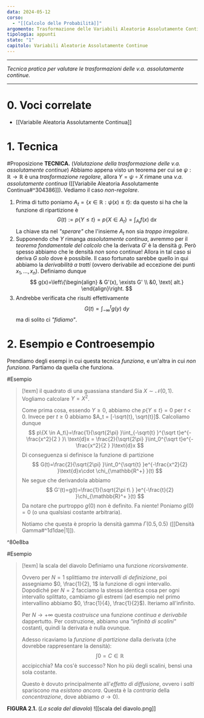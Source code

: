 ```yaml
---
data: 2024-05-12
corso:
  - "[[Calcolo delle Probabilità]]"
argomento: Trasformazione delle Variabili Aleatorie Assolutamente Continue
tipologia: appunti
stato: "1"
capitolo: Variabili Aleatorie Assolutamente Continue
---
```

- - -
*Tecnica pratica per valutare le trasformazioni delle v.a. assolutamente continue.*
- - -
# 0. Voci correlate
- [[Variabile Aleatoria Assolutamente Continua]]
# 1. Tecnica
#Proposizione 
**TECNICA.** (*Valutazione della trasformazione delle v.a. assolutamente continue*)
Abbiamo appena visto un teorema per cui se $\psi: \mathbb{R} \longrightarrow \mathbb{R}$ è una *trasformazione regolare*, allora $Y=\psi \circ X$ rimane una *v.a. assolutamente continua* ([[Variabile Aleatoria Assolutamente Continua#^304386]]). Vediamo il caso *non-regolare*.
1. Prima di tutto poniamo $A_t = \{x \in \mathbb{R}: \psi(x) \leq t\}$: da questo si ha che la funzione di ripartizione è
$$
G(t):=p\{Y \leq t\} = p\{X \in A_t\}=\int_{A_t}f(x) \ \text{d}x
$$
La chiave sta nel *"sperare"* che l'insieme $A_t$ non sia *troppo irregolare*. 
1. Supponendo che $Y$ rimanga *assolutamente continua*, avremmo per il *teorema fondamentale del calcolo* che la derivata $G'$ è la densità $g$. Però spesso abbiamo che le densità *non* sono continue! Allora in tal caso si deriva $G$ *solo* dove è possibile. Il caso fortunato sarebbe quello in qui abbiamo la *derivabilità a tratti* (ovvero derivabile ad eccezione dei punti $x_1, \ldots, x_n$). Definiamo dunque
$$
g(x)=\left\{\begin{align}
& G'(x), \exists G' \\ &0, \text{ alt.}
\end{align}\right.
$$
3. Andrebbe verificata che risulti effettivamente
$$
G(t)=\int_{-\infty}^t g(y) \ \text{d}y
$$
ma di solito ci *"fidiamo"*.

# 2. Esempio e Controesempio
Prendiamo degli esempi in cui questa tecnica *funziona*, e un'altra in cui *non funziona*. Partiamo da quella che funziona.

#Esempio 
> [!exm] il quadrato di una guassiana standard
> Sia $X \sim \mathcal{N}(0,1)$. Vogliamo calcolare $Y=X^2$.
> 
> Come prima cosa, essendo $Y \geq 0$, abbiamo che $p\{Y \leq t\}=0$ per $t<0$.
> Invece per $t \geq 0$ abbiamo $A_t = [-\sqrt{t}, \sqrt{t}]$. Calcoliamo dunque
> $$
> p\{X \in A_t\}=\frac{1}{\sqrt{2\pi} }\int_{-\sqrt{t} }^{\sqrt t}e^{-\frac{x^2}{2 } }\ \text{d}x = \frac{2}{\sqrt{2\pi} }\int_0^{\sqrt t}e^{-\frac{x^2}{2 } }\text{d}x
> $$
> Di conseguenza si definisce la funzione di partizione
> $$
> G(t)=\frac{2}{\sqrt{2\pi} }\int_0^{\sqrt{t} }e^{-\frac{x^2}{2} }\text{d}x\cdot \chi_{\mathbb{R^+} }(t)
> $$
> Ne segue che derivandola abbiamo
> $$
> G'(t)=g(t)=\frac{1}{\sqrt{2\pi t\ } }e^{-\frac{t}{2} }\chi_{\mathbb{R}^+ }(t)
> $$
> Da notare che purtroppo $g(0)$ non è definito. Fa niente! Poniamo $g(0)=0$ (o una qualsiasi costante arbitraria).
> 
> Notiamo che questa è proprio la densità gamma $\Gamma(0.5, 0.5)$ ([[Densità Gamma#^1d1dae|1]]).

^80e8ba

#Esempio 
> [!exm] la scala del diavolo
> Definiamo una funzione *ricorsivamente*. 
> 
> Ovvero per $N=1$ splittiamo *tre intervalli di definizione*, poi assegniamo $0, \frac{1}{2}, 1$ la funzione di ogni intervallo.
> Dopodiché per $N=2$ facciamo la stessa identica cosa per ogni intervallo splittato, cambiamo gli estremi (ad esempio nel primo intervallino abbiamo $0, \frac{1}{4}, \frac{1}{2}$).
> Iteriamo all'infinito.
> 
> Per $N \to +\infty$ questa *costruisce* una funzione *continua e derivabile* dappertutto. Per costruzione, abbiamo una *"infinità di scalini"* costanti, quindi la derivata è nulla ovunque.
> 
> Adesso ricaviamo la *funzione di partizione* dalla derivata (che dovrebbe rappresentare la densità):
> $$
> \int 0 = C \in \mathbb{R}
> $$
> accipicchia? Ma cos'è successo? Non ho più degli scalini, bensì una sola costante.
> 
> Questo è dovuto principalmente all'*effetto di diffusione*, ovvero i *salti* spariscono ma *esistono ancora*. Questa è la *contraria* della *concentrazione*, dove abbiamo $\sigma \to 0$).

**FIGURA 2.1.** (*La scala del diavolo*)
![[scala del diavolo.png]]